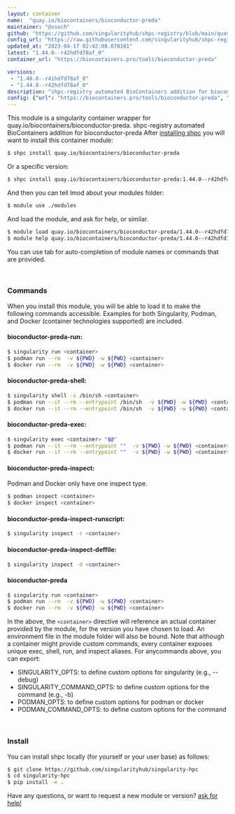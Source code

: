 ```yaml
---
layout: container
name:  "quay.io/biocontainers/bioconductor-preda"
maintainer: "@vsoch"
github: "https://github.com/singularityhub/shpc-registry/blob/main/quay.io/biocontainers/bioconductor-preda/container.yaml"
config_url: "https://raw.githubusercontent.com/singularityhub/shpc-registry/main/quay.io/biocontainers/bioconductor-preda/container.yaml"
updated_at: "2023-04-17 02:42:08.078161"
latest: "1.44.0--r42hdfd78af_0"
container_url: "https://biocontainers.pro/tools/bioconductor-preda"

versions:
 - "1.40.0--r41hdfd78af_0"
 - "1.44.0--r42hdfd78af_0"
description: "shpc-registry automated BioContainers addition for bioconductor-preda"
config: {"url": "https://biocontainers.pro/tools/bioconductor-preda", "maintainer": "@vsoch", "description": "shpc-registry automated BioContainers addition for bioconductor-preda", "latest": {"1.44.0--r42hdfd78af_0": "sha256:795fd7cd35000fa3a22a6ad20baf63530b92c5306d5298eae17d4453a502549a"}, "tags": {"1.40.0--r41hdfd78af_0": "sha256:0a90e3fda741b42c6c87bfb6952567e5354e91c3e62494f7af75cbf716fb9043", "1.44.0--r42hdfd78af_0": "sha256:795fd7cd35000fa3a22a6ad20baf63530b92c5306d5298eae17d4453a502549a"}, "docker": "quay.io/biocontainers/bioconductor-preda"}
---
```


This module is a singularity container wrapper for quay.io/biocontainers/bioconductor-preda.
shpc-registry automated BioContainers addition for bioconductor-preda
After [installing shpc](#install) you will want to install this container module:


```bash
$ shpc install quay.io/biocontainers/bioconductor-preda
```

Or a specific version:

```bash
$ shpc install quay.io/biocontainers/bioconductor-preda:1.44.0--r42hdfd78af_0
```

And then you can tell lmod about your modules folder:

```bash
$ module use ./modules
```

And load the module, and ask for help, or similar.

```bash
$ module load quay.io/biocontainers/bioconductor-preda/1.44.0--r42hdfd78af_0
$ module help quay.io/biocontainers/bioconductor-preda/1.44.0--r42hdfd78af_0
```

You can use tab for auto-completion of module names or commands that are provided.

<br>

### Commands

When you install this module, you will be able to load it to make the following commands accessible.
Examples for both Singularity, Podman, and Docker (container technologies supported) are included.

#### bioconductor-preda-run:

```bash
$ singularity run <container>
$ podman run --rm  -v ${PWD} -w ${PWD} <container>
$ docker run --rm  -v ${PWD} -w ${PWD} <container>
```

#### bioconductor-preda-shell:

```bash
$ singularity shell -s /bin/sh <container>
$ podman run --it --rm --entrypoint /bin/sh  -v ${PWD} -w ${PWD} <container>
$ docker run --it --rm --entrypoint /bin/sh  -v ${PWD} -w ${PWD} <container>
```

#### bioconductor-preda-exec:

```bash
$ singularity exec <container> "$@"
$ podman run --it --rm --entrypoint ""  -v ${PWD} -w ${PWD} <container> "$@"
$ docker run --it --rm --entrypoint ""  -v ${PWD} -w ${PWD} <container> "$@"
```

#### bioconductor-preda-inspect:

Podman and Docker only have one inspect type.

```bash
$ podman inspect <container>
$ docker inspect <container>
```

#### bioconductor-preda-inspect-runscript:

```bash
$ singularity inspect -r <container>
```

#### bioconductor-preda-inspect-deffile:

```bash
$ singularity inspect -d <container>
```



#### bioconductor-preda

```bash
$ singularity run <container>
$ podman run --rm  -v ${PWD} -w ${PWD} <container>
$ docker run --rm  -v ${PWD} -w ${PWD} <container>
```


In the above, the `<container>` directive will reference an actual container provided
by the module, for the version you have chosen to load. An environment file in the
module folder will also be bound. Note that although a container
might provide custom commands, every container exposes unique exec, shell, run, and
inspect aliases. For anycommands above, you can export:

 - SINGULARITY_OPTS: to define custom options for singularity (e.g., --debug)
 - SINGULARITY_COMMAND_OPTS: to define custom options for the command (e.g., -b)
 - PODMAN_OPTS: to define custom options for podman or docker
 - PODMAN_COMMAND_OPTS: to define custom options for the command

<br>

### Install

You can install shpc locally (for yourself or your user base) as follows:

```bash
$ git clone https://github.com/singularityhub/singularity-hpc
$ cd singularity-hpc
$ pip install -e .
```

Have any questions, or want to request a new module or version? [ask for help!](https://github.com/singularityhub/singularity-hpc/issues)